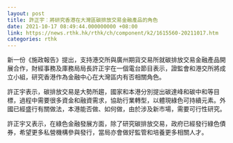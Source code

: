 ```yaml
---
layout: post
title: 許正宇︰將研究香港在大灣區碳排放交易金融產品的角色
date: 2021-10-17 08:49:44.000000000 +08:00
link: https://news.rthk.hk/rthk/ch/component/k2/1615560-20211017.htm
categories: rthk
---
```


新一份《施政報告》提出，支持港交所與廣州期貨交易所就碳排放交易金融產品開展合作，財經事務及庫務局局長許正宇在一個電台節目表示，證監會和港交所將成立小組，研究香港作為金融中心在大灣區内有否相關角色。

許正宇表示，碳排放交易是大勢所趨，國家和本港分別提出碳達峰和碳中和等目標，過程中需要很多資金和融資需求，協助行業轉型，以體現綠色可持續元素。外國已經盛行有關做法，本港能否做、如何做，由於涉及新市場，需要可行性研究。

許正宇又表示，在綠色金融發展方面，除了研究碳排放交易，政府已經發行綠色債券，希望更多私營機構參與發行，當局亦會做好監管和培養更多相關人才。
